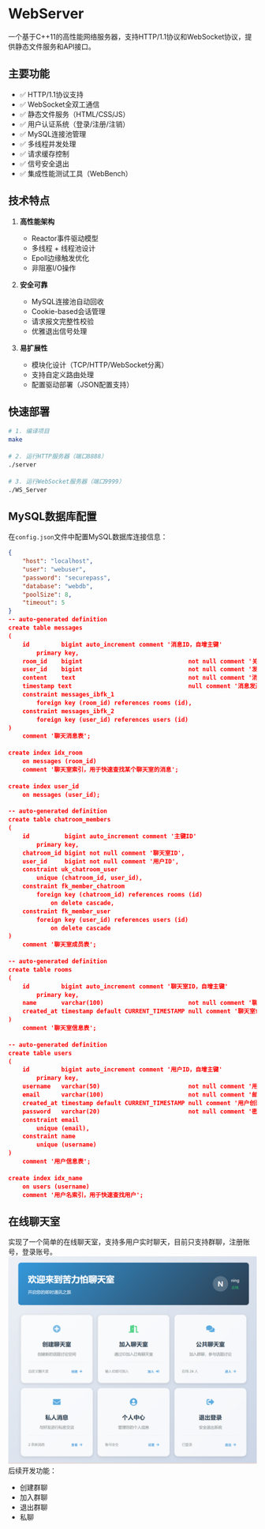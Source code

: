 # WebServer


一个基于C++11的高性能网络服务器，支持HTTP/1.1协议和WebSocket协议，提供静态文件服务和API接口。

## 主要功能

- ✅ HTTP/1.1协议支持
- ✅ WebSocket全双工通信
- ✅ 静态文件服务（HTML/CSS/JS）
- ✅ 用户认证系统（登录/注册/注销）
- ✅ MySQL连接池管理
- ✅ 多线程并发处理
- ✅ 请求缓存控制
- ✅ 信号安全退出
- ✅ 集成性能测试工具（WebBench）

## 技术特点

1. **高性能架构**
   - Reactor事件驱动模型
   - 多线程 + 线程池设计
   - Epoll边缘触发优化
   - 非阻塞I/O操作

2. **安全可靠**
   - MySQL连接池自动回收
   - Cookie-based会话管理
   - 请求报文完整性校验
   - 优雅退出信号处理

3. **易扩展性**
   - 模块化设计（TCP/HTTP/WebSocket分离）
   - 支持自定义路由处理
   - 配置驱动部署（JSON配置支持）

## 快速部署

```bash
# 1. 编译项目
make

# 2. 运行HTTP服务器（端口8888）
./server

# 3. 运行WebSocket服务器（端口9999）
./WS_Server
```
## MySQL数据库配置
在`config.json`文件中配置MySQL数据库连接信息：
````json
{
    "host": "localhost",
    "user": "webuser",
    "password": "securepass",
    "database": "webdb",
    "poolSize": 8,
    "timeout": 5
}
-- auto-generated definition
create table messages
(
    id         bigint auto_increment comment '消息ID，自增主键'
        primary key,
    room_id    bigint                              not null comment '关联的聊天室ID',
    user_id    bigint                              not null comment '发送消息的用户ID',
    content    text                                not null comment '消息内容',
    timestamp text                                 null comment '消息发送时间',
    constraint messages_ibfk_1
        foreign key (room_id) references rooms (id),
    constraint messages_ibfk_2
        foreign key (user_id) references users (id)
)
    comment '聊天消息表';

create index idx_room
    on messages (room_id)
    comment '聊天室索引，用于快速查找某个聊天室的消息';

create index user_id
    on messages (user_id);

-- auto-generated definition
create table chatroom_members
(
    id          bigint auto_increment comment '主键ID'
        primary key,
    chatroom_id bigint not null comment '聊天室ID',
    user_id     bigint not null comment '用户ID',
    constraint uk_chatroom_user
        unique (chatroom_id, user_id),
    constraint fk_member_chatroom
        foreign key (chatroom_id) references rooms (id)
            on delete cascade,
    constraint fk_member_user
        foreign key (user_id) references users (id)
            on delete cascade
)
    comment '聊天室成员表';

-- auto-generated definition
create table rooms
(
    id         bigint auto_increment comment '聊天室ID，自增主键'
        primary key,
    name       varchar(100)                        not null comment '聊天室名称',
    created_at timestamp default CURRENT_TIMESTAMP null comment '聊天室创建时间'
)
    comment '聊天室信息表';

-- auto-generated definition
create table users
(
    id         bigint auto_increment comment '用户ID，自增主键'
        primary key,
    username   varchar(50)                         not null comment '用户名，唯一',
    email      varchar(100)                        not null comment '邮箱地址，唯一',
    created_at timestamp default CURRENT_TIMESTAMP null comment '用户创建时间',
    password   varchar(20)                         not null comment '密码',
    constraint email
        unique (email),
    constraint name
        unique (username)
)
    comment '用户信息表';

create index idx_name
    on users (username)
    comment '用户名索引，用于快速查找用户';


````

## 在线聊天室
实现了一个简单的在线聊天室，支持多用户实时聊天，目前只支持群聊，注册账号，登录账号。
![Websocket](image.png)
后续开发功能：
- 创建群聊
- 加入群聊
- 退出群聊
- 私聊
